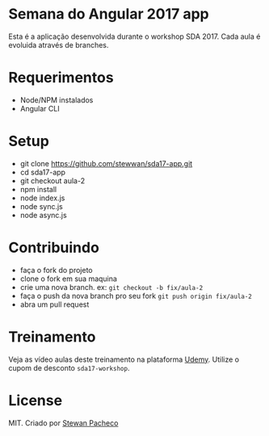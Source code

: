 # Semana do Angular 2017 app

Esta é a aplicação desenvolvida durante o workshop SDA 2017. Cada aula é evoluida através de branches.

# Requerimentos

- Node/NPM instalados
- Angular CLI

# Setup

- git clone https://github.com/stewwan/sda17-app.git
- cd sda17-app
- git checkout aula-2
- npm install
- node index.js
- node sync.js
- node async.js

# Contribuindo

- faça o fork do projeto
- clone o fork em sua maquina
- crie uma nova branch. ex: `git checkout -b fix/aula-2`
- faça o push da nova branch pro seu fork `git push origin fix/aula-2`
- abra um pull request

# Treinamento

Veja as vídeo aulas deste treinamento na plataforma [Udemy](). Utilize o cupom de desconto `sda17-workshop`.

# License

MIT. Criado por [Stewan Pacheco](https://stewan.io)



